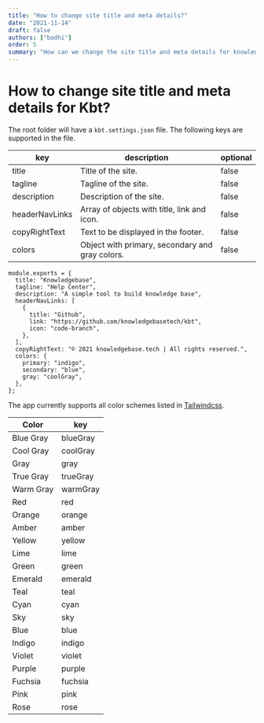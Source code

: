 ```yaml
---
title: "How to change site title and meta details?"
date: "2021-11-14"
draft: false
authors: ["bodhi"]
order: 5
summary: "How can we change the site title and meta details for knowledge base app. How easy is it to configure the app."
---
```


# How to change site title and meta details for Kbt?

The root folder will have a `kbt.settings.json` file. The following keys are supported in the file.

| key            | description                                     | optional |
| -------------- | ----------------------------------------------- | -------- |
| title          | Title of the site.                              | false    |
| tagline        | Tagline of the site.                            | false    |
| description    | Description of the site.                        | false    |
| headerNavLinks | Array of objects with title, link and icon.     | false    |
| copyRightText  | Text to be displayed in the footer.             | false    |
| colors         | Object with primary, secondary and gray colors. | false    |

```
module.exports = {
  title: "Knowledgebase",
  tagline: "Help Center",
  description: "A simple tool to build knowledge base",
  headerNavLinks: [
    {
      title: "Github",
      link: "https://github.com/knowledgebasetech/kbt",
      icon: "code-branch",
    },
  ],
  copyRightText: "© 2021 knowledgebase.tech | All rights reserved.",
  colors: {
    primary: "indigo",
    secondary: "blue",
    gray: "coolGray",
  },
};

```

The app currently supports all color schemes listed in [Tailwindcss](https://tailwindcss.com/docs/customizing-colors#color-palette-reference).

| Color     | key      |
| --------- | -------- |
| Blue Gray | blueGray |
| Cool Gray | coolGray |
| Gray      | gray     |
| True Gray | trueGray |
| Warm Gray | warmGray |
| Red       | red      |
| Orange    | orange   |
| Amber     | amber    |
| Yellow    | yellow   |
| Lime      | lime     |
| Green     | green    |
| Emerald   | emerald  |
| Teal      | teal     |
| Cyan      | cyan     |
| Sky       | sky      |
| Blue      | blue     |
| Indigo    | indigo   |
| Violet    | violet   |
| Purple    | purple   |
| Fuchsia   | fuchsia  |
| Pink      | pink     |
| Rose      | rose     |
